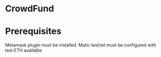 # CrowdFund

# Prerequisites

Metamask plugin must be installed. Matic testnet must be configured with test ETH available
